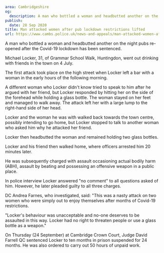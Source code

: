 ```yaml
area: Cambridgeshire
og:
  description: A man who bottled a woman and headbutted another on the night pubs re-opened after the Covid-19 lockdown has been sentenced.
publish:
  date: 28 Sep 2020
title: Man attacked women after pub lockdown restrictions lifted
url: https://www.cambs.police.uk/news-and-appeals/man-attacked-women-after-pub-lockdown-restrictions-lifted
```

A man who bottled a woman and headbutted another on the night pubs re-opened after the Covid-19 lockdown has been sentenced.

Michael Locker, 31, of Grammar School Walk, Huntingdon, went out drinking with friends in the town on 4 July.

The first attack took place on the high street when Locker left a bar with a woman in the early hours of the following morning.

A different woman who Locker didn't know tried to speak to him after he argued with her friend, but Locker responded by hitting her on the side of the forehead while holding a glass bottle. The woman stayed on her feet and managed to walk away. The attack left her with a large lump to the right-hand side of her head.

Locker and the woman he was with walked back towards the town centre, possibly intending to go home, but Locker stopped to talk to another woman who asked him why he attacked her friend.

Locker then headbutted the woman and remained holding two glass bottles.

Locker and his friend then walked home, where officers arrested him 20 minutes later.

He was subsequently charged with assault occasioning actual bodily harm (ABH), assault by beating and possessing an offensive weapon in a public place.

In police interview Locker answered "no comment" to all questions asked of him. However, he later pleaded guilty to all three charges.

DC Andrea Farnes, who investigated, said: "This was a nasty attack on two women who were simply out to enjoy themselves after months of Covid-19 restrictions.

"Locker's behaviour was unacceptable and no-one deserves to be assaulted in this way. Locker had no right to threaten people or use a glass bottle as a weapon."

On Thursday (24 September) at Cambridge Crown Court, Judge David Farrell QC sentenced Locker to ten months in prison suspended for 24 months. He was also ordered to carry out 50 hours of unpaid work.
